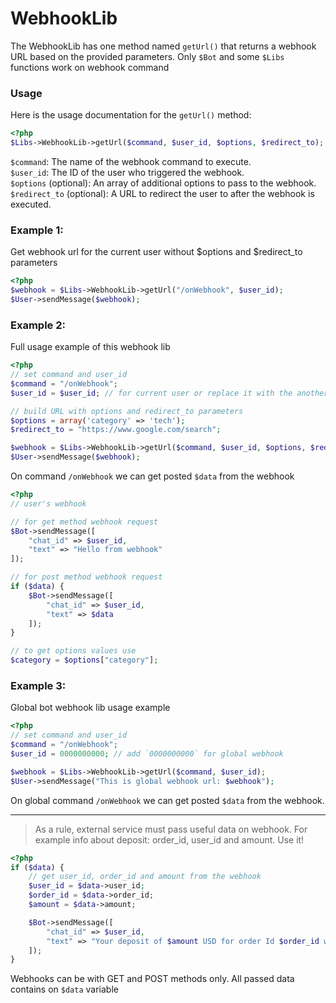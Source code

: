 # WebhookLib

The WebhookLib has one method named `getUrl()` that returns a webhook URL based on the provided parameters. Only `$Bot` and some `$Libs` functions work on webhook command

### Usage
Here is the usage documentation for the `getUrl()` method:

```php
<?php
$Libs->WebhookLib->getUrl($command, $user_id, $options, $redirect_to);
```
`$command`: The name of the webhook command to execute.<br>
`$user_id`: The ID of the user who triggered the webhook.<br>
`$options` (optional): An array of additional options to pass to the webhook.<br>
`$redirect_to` (optional): A URL to redirect the user to after the webhook is executed.

### Example 1:
Get webhook url for the current user without $options and $redirect_to parameters

```php
<?php
$webhook = $Libs->WebhookLib->getUrl("/onWebhook", $user_id);
$User->sendMessage($webhook);
```

### Example 2:
Full usage example of this webhook lib

```php
<?php
// set command and user_id
$command = "/onWebhook";
$user_id = $user_id; // for current user or replace it with the another user telegram id

// build URL with options and redirect_to parameters
$options = array('category' => 'tech');
$redirect_to = "https://www.google.com/search";

$webhook = $Libs->WebhookLib->getUrl($command, $user_id, $options, $redirect_to);
$User->sendMessage($webhook);
```

On command `/onWebhook` we can get posted `$data` from the webhook
```php
<?php
// user's webhook

// for get method webhook request
$Bot->sendMessage([
    "chat_id" => $user_id,
    "text" => "Hello from webhook"
]);

// for post method webhook request
if ($data) {
    $Bot->sendMessage([
        "chat_id" => $user_id,
        "text" => $data
    ]);
}

// to get options values use
$category = $options["category"];
```

### Example 3:
Global bot webhook lib usage example

```php
<?php
// set command and user_id
$command = "/onWebhook";
$user_id = 0000000000; // add `0000000000` for global webhook

$webhook = $Libs->WebhookLib->getUrl($command, $user_id);
$User->sendMessage("This is global webhook url: $webhook");
```

On global command `/onWebhook` we can get posted `$data` from the webhook.

--------
> As a rule, external service must pass useful data on webhook. For example info about deposit: order_id, user_id and amount. Use it!

```php
<?php
if ($data) {
    // get user_id, order_id and amount from the webhook
    $user_id = $data->user_id;
    $order_id = $data->order_id;
    $amount = $data->amount;

    $Bot->sendMessage([
        "chat_id" => $user_id,
        "text" => "Your deposit of $amount USD for order Id $order_id was successful"
    ]);
}
```


Webhooks can be with GET and POST methods only. All passed data contains on `$data` variable
